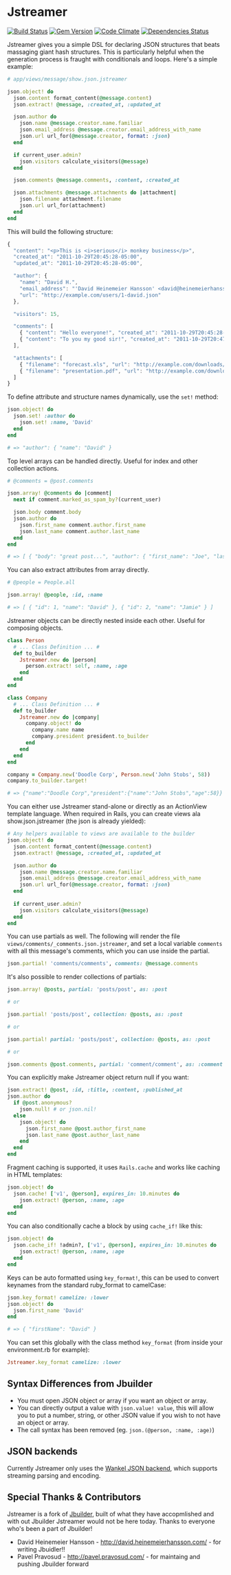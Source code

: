 Jstreamer
=========

[![Build Status](https://api.travis-ci.org/malomalo/jstreamer.svg)][travis]
[![Gem Version](http://img.shields.io/gem/v/jstreamer.svg)][gem]
[![Code Climate](http://img.shields.io/codeclimate/github/malomalo/jstreamer.svg)][codeclimate]
[![Dependencies Status](http://img.shields.io/gemnasium/malomalo/jstreamer.svg)][gemnasium]

[travis]: https://travis-ci.org/malomalo/jstreamer
[gem]: https://rubygems.org/gems/jstreamer
[codeclimate]: https://codeclimate.com/github/rails/jstreamer
[gemnasium]: https://gemnasium.com/malomalo/jstreamer

Jstreamer gives you a simple DSL for declaring JSON structures that beats
massaging giant hash structures. This is particularly helpful when the
generation process is fraught with conditionals and loops. Here's a simple
example:

``` ruby
# app/views/message/show.json.jstreamer

json.object! do
  json.content format_content(@message.content)
  json.extract! @message, :created_at, :updated_at

  json.author do
    json.name @message.creator.name.familiar
    json.email_address @message.creator.email_address_with_name
    json.url url_for(@message.creator, format: :json)
  end

  if current_user.admin?
    json.visitors calculate_visitors(@message)
  end

  json.comments @message.comments, :content, :created_at

  json.attachments @message.attachments do |attachment|
    json.filename attachment.filename
    json.url url_for(attachment)
  end
end
```

This will build the following structure:

``` javascript
{
  "content": "<p>This is <i>serious</i> monkey business</p>",
  "created_at": "2011-10-29T20:45:28-05:00",
  "updated_at": "2011-10-29T20:45:28-05:00",

  "author": {
    "name": "David H.",
    "email_address": "'David Heinemeier Hansson' <david@heinemeierhansson.com>",
    "url": "http://example.com/users/1-david.json"
  },

  "visitors": 15,

  "comments": [
    { "content": "Hello everyone!", "created_at": "2011-10-29T20:45:28-05:00" },
    { "content": "To you my good sir!", "created_at": "2011-10-29T20:47:28-05:00" }
  ],

  "attachments": [
    { "filename": "forecast.xls", "url": "http://example.com/downloads/forecast.xls" },
    { "filename": "presentation.pdf", "url": "http://example.com/downloads/presentation.pdf" }
  ]
}
```

To define attribute and structure names dynamically, use the `set!` method:

``` ruby
json.object! do
  json.set! :author do
    json.set! :name, 'David'
  end
end

# => "author": { "name": "David" }
```

Top level arrays can be handled directly.  Useful for index and other collection actions.

``` ruby
# @comments = @post.comments

json.array! @comments do |comment|
  next if comment.marked_as_spam_by?(current_user)

  json.body comment.body
  json.author do
    json.first_name comment.author.first_name
    json.last_name comment.author.last_name
  end
end

# => [ { "body": "great post...", "author": { "first_name": "Joe", "last_name": "Bloe" }} ]
```

You can also extract attributes from array directly.

``` ruby
# @people = People.all

json.array! @people, :id, :name

# => [ { "id": 1, "name": "David" }, { "id": 2, "name": "Jamie" } ]
```

Jstreamer objects can be directly nested inside each other.  Useful for composing objects.

``` ruby
class Person
  # ... Class Definition ... #
  def to_builder
    Jstreamer.new do |person|
      person.extract! self, :name, :age
    end
  end
end

class Company
  # ... Class Definition ... #
  def to_builder
    Jstreamer.new do |company|
      company.object! do
        company.name name
        company.president president.to_builder
      end
    end
  end
end

company = Company.new('Doodle Corp', Person.new('John Stobs', 58))
company.to_builder.target!

# => {"name":"Doodle Corp","president":{"name":"John Stobs","age":58}}
```

You can either use Jstreamer stand-alone or directly as an ActionView template
language. When required in Rails, you can create views ala show.json.jstreamer
(the json is already yielded):

``` ruby
# Any helpers available to views are available to the builder
json.object! do
  json.content format_content(@message.content)
  json.extract! @message, :created_at, :updated_at

  json.author do
    json.name @message.creator.name.familiar
    json.email_address @message.creator.email_address_with_name
    json.url url_for(@message.creator, format: :json)
  end
  
  if current_user.admin?
    json.visitors calculate_visitors(@message)
  end
end
```


You can use partials as well. The following will render the file
`views/comments/_comments.json.jstreamer`, and set a local variable
`comments` with all this message's comments, which you can use inside
the partial.

```ruby
json.partial! 'comments/comments', comments: @message.comments
```

It's also possible to render collections of partials:

```ruby
json.array! @posts, partial: 'posts/post', as: :post

# or

json.partial! 'posts/post', collection: @posts, as: :post

# or

json.partial! partial: 'posts/post', collection: @posts, as: :post

# or

json.comments @post.comments, partial: 'comment/comment', as: :comment
```

You can explicitly make Jstreamer object return null if you want:

``` ruby
json.extract! @post, :id, :title, :content, :published_at
json.author do
  if @post.anonymous?
    json.null! # or json.nil!
  else
    json.object! do
      json.first_name @post.author_first_name
      json.last_name @post.author_last_name
    end
  end
end
```

Fragment caching is supported, it uses `Rails.cache` and works like caching in
HTML templates:

```ruby
json.object! do
  json.cache! ['v1', @person], expires_in: 10.minutes do
    json.extract! @person, :name, :age
  end
end
```

You can also conditionally cache a block by using `cache_if!` like this:

```ruby
json.object! do
  json.cache_if! !admin?, ['v1', @person], expires_in: 10.minutes do
    json.extract! @person, :name, :age
  end
end
```

Keys can be auto formatted using `key_format!`, this can be used to convert
keynames from the standard ruby_format to camelCase:

``` ruby
json.key_format! camelize: :lower
json.object! do
  json.first_name 'David'
end

# => { "firstName": "David" }
```

You can set this globally with the class method `key_format` (from inside your
environment.rb for example):

``` ruby
Jstreamer.key_format camelize: :lower
```

Syntax Differences from Jbuilder
--------------------------------

- You must open JSON object or array if you want an object or array.
- You can directly output a value with `json.value! value`, this will
  allow you to put a number, string, or other JSON value if you wish
  to not have an object or array.
- The call syntax has been removed (eg. `json.(@person, :name, :age)`)

JSON backends
-------------

Currently Jstreamer only uses the [Wankel JSON backend](https://github.com/malomalo/wankel),
which supports streaming parsing and encoding.

Special Thanks & Contributors
-----------------------------

Jstreamer is a fork of [Jbuilder](https://github.com/rails/jbuilder), built of
what they have accopmlished and with out Jbuilder Jstreamer would not be here today.
Thanks to everyone who's been a part of Jbuilder!

* David Heinemeier Hansson - http://david.heinemeierhansson.com/ - for writing Jbuidler!!
* Pavel Pravosud - http://pavel.pravosud.com/ - for maintaing and pushing Jbuilder forward
